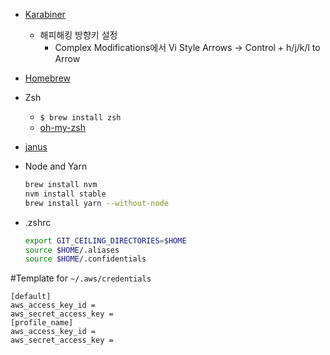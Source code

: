 - [Karabiner](https://pqrs.org/osx/karabiner/)

  - 해피해킹 방향키 설정
    - Complex Modifications에서 Vi Style Arrows -> Control + h/j/k/l to Arrow

- [Homebrew](https://brew.sh/)

- Zsh

  - `$ brew install zsh`
  - [oh-my-zsh](https://github.com/robbyrussell/oh-my-zsh)

- [janus](https://github.com/carlhuda/janus)

- Node and Yarn

  ```bash
  brew install nvm
  nvm install stable
  brew install yarn --without-node
  ```

- .zshrc

  ```bash
  export GIT_CEILING_DIRECTORIES=$HOME
  source $HOME/.aliases
  source $HOME/.confidentials
  ```

#Template for `~/.aws/credentials`

```
[default]
aws_access_key_id =
aws_secret_access_key =
[profile_name]
aws_access_key_id =
aws_secret_access_key =
```

